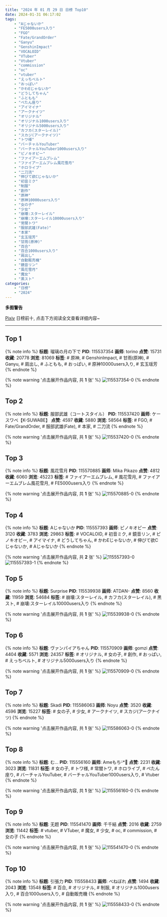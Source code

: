 ```yaml
---
title: "2024 年 01 月 29 日 日榜 Top10"
date: 2024-01-31 06:17:02
tags:
    - "Aじゃないか"
    - "FE5000users入り"
    - "FGO"
    - "Fate/GrandOrder"
    - "Ganyu"
    - "GenshinImpact"
    - "VOCALOID"
    - "VTuber"
    - "Vtuber"
    - "commission"
    - "oc"
    - "vtuber"
    - "えっちベルト"
    - "おっぱい"
    - "かわEじゃないか"
    - "どうしてちゃん"
    - "ふともも"
    - "ぺたん座り"
    - "アイマイナ"
    - "アークナイツ"
    - "オリジナル"
    - "オリジナル1000users入り"
    - "オリジナル5000users入り"
    - "カフカ(スターレイル)"
    - "スカジ(アークナイツ)"
    - "トワ様"
    - "バーチャルYouTuber"
    - "バーチャルYouTuber1000users入り"
    - "ピノキオピー"
    - "ファイアーエムブレム"
    - "ファイアーエムブレム風花雪月"
    - "ホロライブ"
    - "二刀流"
    - "伸びて欲Cじゃないか"
    - "初音ミク"
    - "制服"
    - "創作"
    - "原神"
    - "原神10000users入り"
    - "女の子"
    - "少女"
    - "崩壊:スターレイル"
    - "崩壊:スターレイル10000users入り"
    - "常闇トワ"
    - "服部武雄(Fate)"
    - "本家"
    - "玄玉瑶芳"
    - "甘雨(原神)"
    - "百合"
    - "百合1000users入り"
    - "肩出し"
    - "自動販売機"
    - "鏡音リン"
    - "風花雪月"
    - "魔女"
    - "黒スト"
categories:
    - "日榜"
    - "2024"
---
```


<i class="fa fa-triangle-exclamation"></i>**多图警告**<i class="fa fa-triangle-exclamation"></i>

[Pixiv](https://www.pixiv.net/) 日榜前十, 点击下方阅读全文查看详细内容~

<!-- more -->

---

## Top 1

{% note info %}
**标题**: 瑠璃の月の下で
**PID**: 115537354 **画师**: torino
**点赞**: 15731 **收藏**: 20778 **浏览**: 81069
**标签**: # 原神, # GenshinImpact, # 甘雨(原神), # Ganyu, # 肩出し, # ふともも, # おっぱい, # 原神10000users入り, # 玄玉瑶芳
{% endnote %}

{% note warning '点击展开作品内容, 共 **1** 张' %}
![115537354-0](https://i.pixiv.re/img-original/img/2024/01/28/00/00/18/115537354_p0.jpg)
{% endnote %}

## Top 2

{% note info %}
**标题**: 服部武雄（コートスタイル）
**PID**: 115537420 **画师**: ケースワベ【K-SUWABE】
**点赞**: 4597 **收藏**: 5880 **浏览**: 58564
**标签**: # FGO, # Fate/GrandOrder, # 服部武雄(Fate), # 本家, # 二刀流
{% endnote %}

{% note warning '点击展开作品内容, 共 **1** 张' %}
![115537420-0](https://i.pixiv.re/img-original/img/2024/01/28/00/00/38/115537420_p0.jpg)
{% endnote %}

## Top 3

{% note info %}
**标题**: 風花雪月
**PID**: 115570885 **画师**: Mika Pikazo
**点赞**: 4812 **收藏**: 6060 **浏览**: 45223
**标签**: # ファイアーエムブレム, # 風花雪月, # ファイアーエムブレム風花雪月, # FE5000users入り
{% endnote %}

{% note warning '点击展开作品内容, 共 **1** 张' %}
![115570885-0](https://i.pixiv.re/img-original/img/2024/01/29/00/00/45/115570885_p0.png)
{% endnote %}

## Top 4

{% note info %}
**标题**: Aじゃないか
**PID**: 115557393 **画师**: ピノキオピー
**点赞**: 3120 **收藏**: 3783 **浏览**: 29863
**标签**: # VOCALOID, # 初音ミク, # 鏡音リン, # ピノキオピー, # アイマイナ, # どうしてちゃん, # かわEじゃないか, # 伸びて欲Cじゃないか, # Aじゃないか
{% endnote %}

{% note warning '点击展开作品内容, 共 **2** 张' %}
![115557393-0](https://i.pixiv.re/img-original/img/2024/01/28/17/22/09/115557393_p0.jpg)
![115557393-1](https://i.pixiv.re/img-original/img/2024/01/28/17/22/09/115557393_p1.jpg)
{% endnote %}

## Top 5

{% note info %}
**标题**: Surprise
**PID**: 115539938 **画师**: ATDAN-
**点赞**: 8560 **收藏**: 11959 **浏览**: 54684
**标签**: # 崩壊:スターレイル, # カフカ(スターレイル), # 黒スト, # 崩壊:スターレイル10000users入り
{% endnote %}

{% note warning '点击展开作品内容, 共 **1** 张' %}
![115539938-0](https://i.pixiv.re/img-original/img/2024/01/30/20/26/39/115539938_p0.png)
{% endnote %}

## Top 6

{% note info %}
**标题**: ヴァンパイアちゃん
**PID**: 115570909 **画师**: gomzi
**点赞**: 4404 **收藏**: 5571 **浏览**: 24357
**标签**: # オリジナル, # 女の子, # 創作, # おっぱい, # えっちベルト, # オリジナル5000users入り
{% endnote %}

{% note warning '点击展开作品内容, 共 **1** 张' %}
![115570909-0](https://i.pixiv.re/img-original/img/2024/01/29/00/00/53/115570909_p0.jpg)
{% endnote %}

## Top 7

{% note info %}
**标题**: Skadi
**PID**: 115586063 **画师**: Noyu
**点赞**: 3520 **收藏**: 4596 **浏览**: 15227
**标签**: # 女の子, # 少女, # アークナイツ, # スカジ(アークナイツ)
{% endnote %}

{% note warning '点击展开作品内容, 共 **1** 张' %}
![115586063-0](https://i.pixiv.re/img-original/img/2024/01/29/16/55/04/115586063_p0.png)
{% endnote %}

## Top 8

{% note info %}
**标题**: む…
**PID**: 115556160 **画师**: Ameもちᵕ̈*🍭
**点赞**: 2231 **收藏**: 3023 **浏览**: 11831
**标签**: # 女の子, # トワ様, # 常闇トワ, # ホロライブ, # ぺたん座り, # バーチャルYouTuber, # バーチャルYouTuber1000users入り, # Vtuber
{% endnote %}

{% note warning '点击展开作品内容, 共 **1** 张' %}
![115556160-0](https://i.pixiv.re/img-original/img/2024/01/28/16/34/50/115556160_p0.jpg)
{% endnote %}

## Top 9

{% note info %}
**标题**: 无题
**PID**: 115541470 **画师**: 千千結
**点赞**: 2016 **收藏**: 2759 **浏览**: 11442
**标签**: # vtuber, # VTuber, # 魔女, # 少女, # oc, # commission, # 女の子
{% endnote %}

{% note warning '点击展开作品内容, 共 **1** 张' %}
![115541470-0](https://i.pixiv.re/img-original/img/2024/01/28/02/31/06/115541470_p0.jpg)
{% endnote %}

## Top 10

{% note info %}
**标题**: 引張力
**PID**: 115558433 **画师**: べねぼれ
**点赞**: 1494 **收藏**: 2043 **浏览**: 13548
**标签**: # 百合, # オリジナル, # 制服, # オリジナル1000users入り, # 百合1000users入り, # 自動販売機
{% endnote %}

{% note warning '点击展开作品内容, 共 **1** 张' %}
![115558433-0](https://i.pixiv.re/img-original/img/2024/01/28/18/00/05/115558433_p0.png)
{% endnote %}
